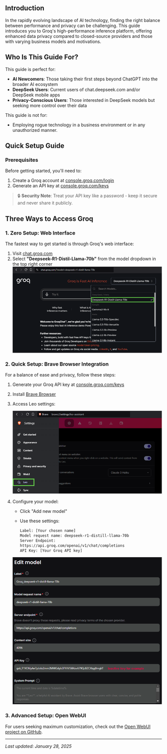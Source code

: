 ## Introduction

In the rapidly evolving landscape of AI technology, finding the right balance between performance and privacy can be challenging. This guide introduces you to Groq's high-performance inference platform, offering enhanced data privacy compared to closed-source providers and those with varying business models and motivations.

## Who Is This Guide For?

This guide is perfect for:

- **AI Newcomers**: Those taking their first steps beyond ChatGPT into the broader AI ecosystem
- **DeepSeek Users**: Current users of chat.deepseek.com and/or DeepSeek mobile apps
- **Privacy-Conscious Users**: Those interested in DeepSeek models but seeking more control over their data

This guide is not for:
- Employing rogue technology in a business environment or in any unauthorized manner.

## Quick Setup Guide

### Prerequisites

Before getting started, you'll need to:

1. Create a Groq account at [console.groq.com/login](https://console.groq.com/login)
2. Generate an API key at [console.groq.com/keys](https://console.groq.com/keys)

> 🔒 **Security Note**: Treat your API key like a password - keep it secure and never share it publicly.

## Three Ways to Access Groq

### 1. Zero Setup: Web Interface

The fastest way to get started is through Groq's web interface:

1. Visit [chat.groq.com](https://chat.groq.com/)
2. Select **"Deepseek-R1-Distil-Llama-70b"** from the model dropdown in the top right corner
![Groq + Brave Integration Banner](../Images/Pasted%20image%2020250128131548.png)

### 2. Quick Setup: Brave Browser Integration

For a balance of ease and privacy, follow these steps:

1. Generate your Groq API key at [console.groq.com/keys](https://console.groq.com/keys)
2. Install [Brave Browser](https://brave.com/)
3. Access Leo settings:
   
   ![Brave Leo Settings](../Images/Pasted%20image%2020250128133816.png)

4. Configure your model:
   - Click "Add new model"
   - Use these settings:

     ```
     Label: [Your chosen name]
     Model request name: deepseek-r1-distill-llama-70b
     Server Endpoint: https://api.groq.com/openai/v1/chat/completions
     API Key: [Your Groq API key]
     ```
 
   ![Model Configuration](../Images/Pasted%20image%2020250128154807.png)

### 3. Advanced Setup: Open WebUI

For users seeking maximum customization, check out the [Open WebUI project on GitHub](https://github.com/open-webui/open-webui).


---

*Last updated: January 28, 2025*
